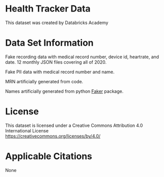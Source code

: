 # Health Tracker Data
This dataset was created by Databricks Academy

# Data Set Information
Fake recording data with medical record number, device id, heartrate, and date. 12 monthly JSON files covering all of 2020.

Fake PII data with medical record number and name. 

MRN artificially generated from code.

Names artificially generated from python [Faker](https://faker.readthedocs.io/en/master) package.

# License
This dataset is licensed under a Creative Commons Attribution 4.0 International License  
https://creativecommons.org/licenses/by/4.0/

# Applicable Citations
None
